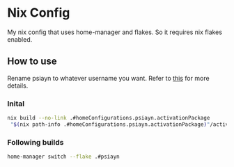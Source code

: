 # Nix Config

My nix config that uses home-manager and flakes. So it requires nix flakes enabled.

## How to use
Rename psiayn to whatever username you want.
Refer to [this](https://nix-community.github.io/home-manager/index.html#ch-nix-flakes) for more details.

### Inital
```sh
nix build --no-link .#homeConfigurations.psiayn.activationPackage
 "$(nix path-info .#homeConfigurations.psiayn.activationPackage)"/activate
```

### Following builds
```sh
home-manager switch --flake .#psiayn
```
